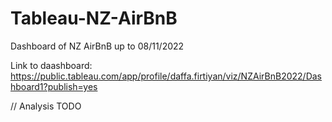 # Tableau-NZ-AirBnB
Dashboard of NZ AirBnB up to 08/11/2022

Link to daashboard:
https://public.tableau.com/app/profile/daffa.firtiyan/viz/NZAirBnB2022/Dashboard1?publish=yes

// Analysis TODO
